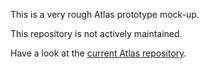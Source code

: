 This is a very rough Atlas prototype mock-up.

This repository is not actively maintained.

Have a look at the [current Atlas repository](https://github.com/nov314k/atlas).

